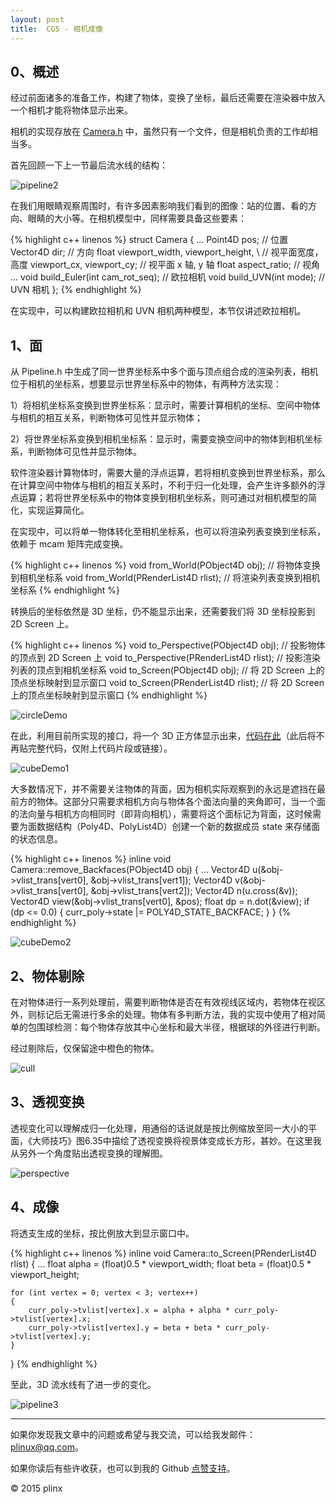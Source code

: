 ```yaml
---
layout:	post
title:	CG5 - 相机成像
---
```


## 0、概述 ##

经过前面诸多的准备工作，构建了物体，变换了坐标，最后还需要在渲染器中放入一个相机才能将物体显示出来。

相机的实现存放在 [Camera.h](https://github.com/plinx/CG/blob/master/Raterization/Raterization/inc/Camera.h) 中，虽然只有一个文件，但是相机负责的工作却相当多。

首先回顾一下上一节最后流水线的结构：

![pipeline2](/img/cg/pipeline2.jpg)

在我们用眼睛观察周围时，有许多因素影响我们看到的图像：站的位置、看的方向、眼睛的大小等。在相机模型中，同样需要具备这些要素：

{% highlight c++ linenos %}
struct Camera
{
    ...
    Point4D pos;    // 位置
    Vector4D dir;   // 方向
    float viewport_width, viewport_height, \    // 视平面宽度，高度
    viewport_cx, viewport_cy;                   // 视平面 x 轴, y 轴
    float aspect_ratio;                         // 视角
    ...
    void build_Euler(int cam_rot_seq);          // 欧拉相机
    void build_UVN(int mode);                   // UVN 相机
};
{% endhighlight %}

在实现中，可以构建欧拉相机和 UVN 相机两种模型，本节仅讲述欧拉相机。

## 1、面 ##

从 Pipeline.h 中生成了同一世界坐标系中多个面与顶点组合成的渲染列表，相机位于相机的坐标系，想要显示世界坐标系中的物体，有两种方法实现：

1）将相机坐标系变换到世界坐标系：显示时，需要计算相机的坐标、空间中物体与相机的相互关系，判断物体可见性并显示物体；

2）将世界坐标系变换到相机坐标系：显示时，需要变换空间中的物体到相机坐标系，判断物体可见性并显示物体。

软件渲染器计算物体时，需要大量的浮点运算，若将相机变换到世界坐标系，那么在计算空间中物体与相机的相互关系时，不利于归一化处理，会产生许多额外的浮点运算；若将世界坐标系中的物体变换到相机坐标系，则可通过对相机模型的简化，实现运算简化。

在实现中，可以将单一物体转化至相机坐标系，也可以将渲染列表变换到坐标系，依赖于 mcam 矩阵完成变换。

{% highlight c++ linenos %}
void from_World(PObject4D obj);             // 将物体变换到相机坐标系
void from_World(PRenderList4D rlist);       // 将渲染列表变换到相机坐标系
{% endhighlight %}

转换后的坐标依然是 3D 坐标，仍不能显示出来，还需要我们将 3D 坐标投影到 2D Screen 上。

{% highlight c++ linenos %}
void to_Perspective(PObject4D obj);         // 投影物体的顶点到 2D Screen 上
void to_Perspective(PRenderList4D rlist);   // 投影渲染列表的顶点到相机坐标系
void to_Screen(PObject4D obj);              // 将 2D Screen 上的顶点坐标映射到显示窗口
void to_Screen(PRenderList4D rlist);        // 将 2D Screen 上的顶点坐标映射到显示窗口
{% endhighlight %}

![circleDemo](/img/cg/circleDemo.jpg)

在此，利用目前所实现的接口，将一个 3D 正方体显示出来，[代码在此](https://github.com/plinx/CG/blob/master/Raterization/Raterization/inc/LWin.cpp#L154)（此后将不再贴完整代码，仅附上代码片段或链接）。

![cubeDemo1](/img/cg/cubeDemo1.jpg)

大多数情况下，并不需要关注物体的背面，因为相机实际观察到的永远是遮挡在最前方的物体。这部分只需要求相机方向与物体各个面法向量的夹角即可，当一个面的法向量与相机方向相同时（即背向相机），需要将这个面标记为背面，这时候需要为面数据结构（Poly4D、PolyList4D）创建一个新的数据成员 state 来存储面的状态信息。

{% highlight c++ linenos %}
inline void Camera::remove_Backfaces(PObject4D obj)
{
    ...
    Vector4D u(&obj->vlist_trans[vert0], &obj->vlist_trans[vert1]);
    Vector4D v(&obj->vlist_trans[vert0], &obj->vlist_trans[vert2]);
    Vector4D n(u.cross(&v));
    Vector4D view(&obj->vlist_trans[vert0], &pos);
    float dp = n.dot(&view);
    if (dp <= 0.0)
    {
        curr_poly->state |= POLY4D_STATE_BACKFACE;
    }
}
{% endhighlight %}

![cubeDemo2](/img/cg/cubeDemo2.jpg)

## 2、物体剔除 ##

在对物体进行一系列处理前，需要判断物体是否在有效视线区域内，若物体在视区外，则标记后无需进行多余的处理。物体有多判断方法，我的实现中使用了相对简单的包围球检测：每个物体存放其中心坐标和最大半径，根据球的外径进行判断。

经过剔除后，仅保留途中橙色的物体。

![cull](/img/cg/cull.jpg)

## 3、透视变换 ##

透视变化可以理解成归一化处理，用通俗的话说就是按比例缩放至同一大小的平面，《大师技巧》图6.35中描绘了透视变换将视景体变成长方形，甚妙。在这里我从另外一个角度贴出透视变换的理解图。

![perspective](/img/cg/perspective.jpg)

## 4、成像 ##

将透支生成的坐标，按比例放大到显示窗口中。

{% highlight c++ linenos %}
inline void Camera::to_Screen(PRenderList4D rlist)
{
    ...
    float alpha = (float)0.5 * viewport_width;
    float beta = (float)0.5 * viewport_height;

    for (int vertex = 0; vertex < 3; vertex++)
    {
        curr_poly->tvlist[vertex].x = alpha + alpha * curr_poly->tvlist[vertex].x;
        curr_poly->tvlist[vertex].y = beta + beta * curr_poly->tvlist[vertex].y;
    }
}
{% endhighlight %}

至此，3D 流水线有了进一步的变化。

![pipeline3](/img/cg/pipeline3.jpg)

----------

如果你发现我文章中的问题或希望与我交流，可以给我发邮件：[plinux@qq.com](mailto:plinux@qq.com)。

如果你读后有些许收获，也可以到我的 Github [点赞支持](https://github.com/plinx)。

&copy; 2015 plinx
